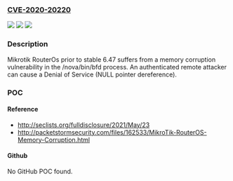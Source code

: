### [CVE-2020-20220](https://cve.mitre.org/cgi-bin/cvename.cgi?name=CVE-2020-20220)
![](https://img.shields.io/static/v1?label=Product&message=n%2Fa&color=blue)
![](https://img.shields.io/static/v1?label=Version&message=n%2Fa&color=blue)
![](https://img.shields.io/static/v1?label=Vulnerability&message=n%2Fa&color=brighgreen)

### Description

Mikrotik RouterOs prior to stable 6.47 suffers from a memory corruption vulnerability in the /nova/bin/bfd process. An authenticated remote attacker can cause a Denial of Service (NULL pointer dereference).

### POC

#### Reference
- http://seclists.org/fulldisclosure/2021/May/23
- http://packetstormsecurity.com/files/162533/MikroTik-RouterOS-Memory-Corruption.html

#### Github
No GitHub POC found.

